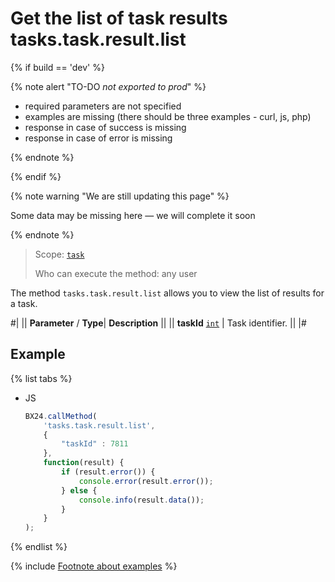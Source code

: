 # Get the list of task results tasks.task.result.list

{% if build == 'dev' %}

{% note alert "TO-DO _not exported to prod_" %}

- required parameters are not specified
- examples are missing (there should be three examples - curl, js, php)
- response in case of success is missing
- response in case of error is missing

{% endnote %}

{% endif %}

{% note warning "We are still updating this page" %}

Some data may be missing here — we will complete it soon

{% endnote %}

> Scope: [`task`](../../scopes/permissions.md)
>
> Who can execute the method: any user

The method `tasks.task.result.list` allows you to view the list of results for a task.

#| 
|| **Parameter** / **Type**| **Description** ||
|| **taskId** 
[`int`](../../data-types.md) | Task identifier. ||
|#

## Example

{% list tabs %}

- JS

    ```js
    BX24.callMethod(
        'tasks.task.result.list',
        {
            "taskId" : 7811
        },
        function(result) {
            if (result.error()) {
                console.error(result.error());
            } else {
                console.info(result.data());
            }
        }
    );
    ```

{% endlist %}

{% include [Footnote about examples](../../../_includes/examples.md) %}